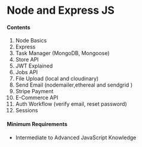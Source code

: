 # Node and Express JS

#### Contents

1.  Node Basics
2.  Express
3.  Task Manager (MongoDB, Mongoose)
4.  Store API
5.  JWT Explained
6.  Jobs API
7.  File Upload (local and cloudinary)
8.  Send Email (nodemailer,ethereal and sendgrid )
9.  Stripe Payment
10. E-Commerce API
11. Auth Workflow (verify email, reset password)
12. Sessions

#### Minimum Requirements

- Intermediate to Advanced JavaScript Knowledge
